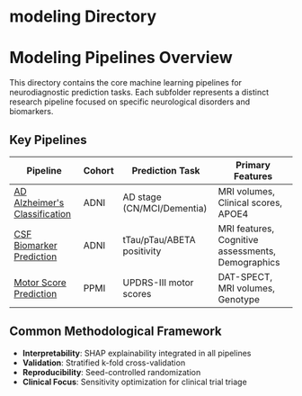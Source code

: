 # modeling Directory

# Modeling Pipelines Overview

This directory contains the core machine learning pipelines for neurodiagnostic prediction tasks. Each subfolder represents a distinct research pipeline focused on specific neurological disorders and biomarkers.

## Key Pipelines
| Pipeline | Cohort | Prediction Task | Primary Features |
|----------|--------|-----------------|------------------|
| [AD Alzheimer's Classification](ADNI_Alzheimers_Classification) | ADNI | AD stage (CN/MCI/Dementia) | MRI volumes, Clinical scores, APOE4 |
| [CSF Biomarker Prediction](ADNI_CSF_Biomarker_Prediction) | ADNI | tTau/pTau/ABETA positivity | MRI features, Cognitive assessments, Demographics |
| [Motor Score Prediction](PPMI_Motor_Score_Prediction) | PPMI | UPDRS-III motor scores | DAT-SPECT, MRI volumes, Genotype |

## Common Methodological Framework
- **Interpretability**: SHAP explainability integrated in all pipelines
- **Validation**: Stratified k-fold cross-validation
- **Reproducibility**: Seed-controlled randomization
- **Clinical Focus**: Sensitivity optimization for clinical trial triage

